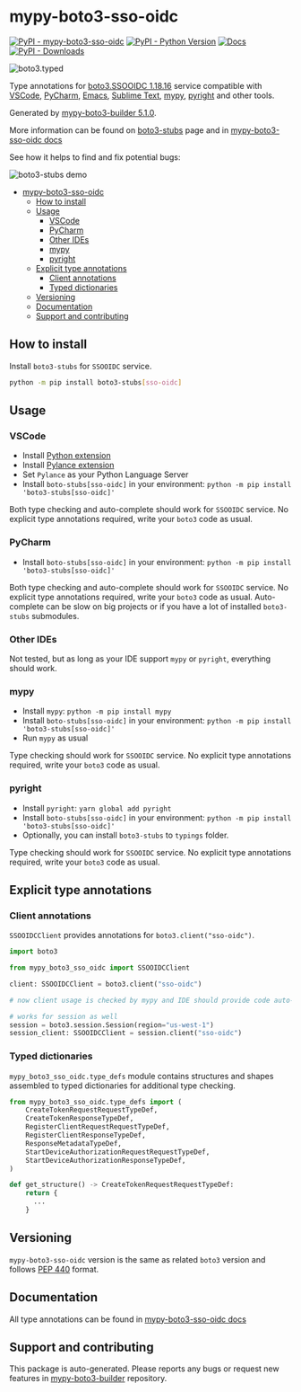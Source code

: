 <a id="mypy-boto3-sso-oidc"></a>

# mypy-boto3-sso-oidc

[![PyPI - mypy-boto3-sso-oidc](https://img.shields.io/pypi/v/mypy-boto3-sso-oidc.svg?color=blue)](https://pypi.org/project/mypy-boto3-sso-oidc)
[![PyPI - Python Version](https://img.shields.io/pypi/pyversions/mypy-boto3-sso-oidc.svg?color=blue)](https://pypi.org/project/mypy-boto3-sso-oidc)
[![Docs](https://img.shields.io/readthedocs/mypy-boto3-builder.svg?color=blue)](https://mypy-boto3-builder.readthedocs.io/)
[![PyPI - Downloads](https://img.shields.io/pypi/dw/mypy-boto3-sso-oidc?color=blue)](https://pypistats.org/packages/mypy-boto3-sso-oidc)

![boto3.typed](https://github.com/vemel/mypy_boto3_builder/raw/master/logo.png)

Type annotations for
[boto3.SSOOIDC 1.18.16](https://boto3.amazonaws.com/v1/documentation/api/1.18.16/reference/services/sso-oidc.html#SSOOIDC)
service compatible with [VSCode](https://code.visualstudio.com/),
[PyCharm](https://www.jetbrains.com/pycharm/),
[Emacs](https://www.gnu.org/software/emacs/),
[Sublime Text](https://www.sublimetext.com/),
[mypy](https://github.com/python/mypy),
[pyright](https://github.com/microsoft/pyright) and other tools.

Generated by
[mypy-boto3-builder 5.1.0](https://github.com/vemel/mypy_boto3_builder).

More information can be found on
[boto3-stubs](https://pypi.org/project/boto3-stubs/) page and in
[mypy-boto3-sso-oidc docs](https://vemel.github.io/boto3_stubs_docs/mypy_boto3_sso_oidc/)

See how it helps to find and fix potential bugs:

![boto3-stubs demo](https://github.com/vemel/mypy_boto3_builder/raw/master/demo.gif)

- [mypy-boto3-sso-oidc](#mypy-boto3-sso-oidc)
  - [How to install](#how-to-install)
  - [Usage](#usage)
    - [VSCode](#vscode)
    - [PyCharm](#pycharm)
    - [Other IDEs](#other-ides)
    - [mypy](#mypy)
    - [pyright](#pyright)
  - [Explicit type annotations](#explicit-type-annotations)
    - [Client annotations](#client-annotations)
    - [Typed dictionaries](#typed-dictionaries)
  - [Versioning](#versioning)
  - [Documentation](#documentation)
  - [Support and contributing](#support-and-contributing)

<a id="how-to-install"></a>

## How to install

Install `boto3-stubs` for `SSOOIDC` service.

```bash
python -m pip install boto3-stubs[sso-oidc]
```

<a id="usage"></a>

## Usage

<a id="vscode"></a>

### VSCode

- Install
  [Python extension](https://marketplace.visualstudio.com/items?itemName=ms-python.python)
- Install
  [Pylance extension](https://marketplace.visualstudio.com/items?itemName=ms-python.vscode-pylance)
- Set `Pylance` as your Python Language Server
- Install `boto-stubs[sso-oidc]` in your environment:
  `python -m pip install 'boto3-stubs[sso-oidc]'`

Both type checking and auto-complete should work for `SSOOIDC` service. No
explicit type annotations required, write your `boto3` code as usual.

<a id="pycharm"></a>

### PyCharm

- Install `boto-stubs[sso-oidc]` in your environment:
  `python -m pip install 'boto3-stubs[sso-oidc]'`

Both type checking and auto-complete should work for `SSOOIDC` service. No
explicit type annotations required, write your `boto3` code as usual.
Auto-complete can be slow on big projects or if you have a lot of installed
`boto3-stubs` submodules.

<a id="other-ides"></a>

### Other IDEs

Not tested, but as long as your IDE support `mypy` or `pyright`, everything
should work.

<a id="mypy"></a>

### mypy

- Install `mypy`: `python -m pip install mypy`
- Install `boto-stubs[sso-oidc]` in your environment:
  `python -m pip install 'boto3-stubs[sso-oidc]'`
- Run `mypy` as usual

Type checking should work for `SSOOIDC` service. No explicit type annotations
required, write your `boto3` code as usual.

<a id="pyright"></a>

### pyright

- Install `pyright`: `yarn global add pyright`
- Install `boto-stubs[sso-oidc]` in your environment:
  `python -m pip install 'boto3-stubs[sso-oidc]'`
- Optionally, you can install `boto3-stubs` to `typings` folder.

Type checking should work for `SSOOIDC` service. No explicit type annotations
required, write your `boto3` code as usual.

<a id="explicit-type-annotations"></a>

## Explicit type annotations

<a id="client-annotations"></a>

### Client annotations

`SSOOIDCClient` provides annotations for `boto3.client("sso-oidc")`.

```python
import boto3

from mypy_boto3_sso_oidc import SSOOIDCClient

client: SSOOIDCClient = boto3.client("sso-oidc")

# now client usage is checked by mypy and IDE should provide code auto-complete

# works for session as well
session = boto3.session.Session(region="us-west-1")
session_client: SSOOIDCClient = session.client("sso-oidc")
```

<a id="typed-dictionaries"></a>

### Typed dictionaries

`mypy_boto3_sso_oidc.type_defs` module contains structures and shapes assembled
to typed dictionaries for additional type checking.

```python
from mypy_boto3_sso_oidc.type_defs import (
    CreateTokenRequestRequestTypeDef,
    CreateTokenResponseTypeDef,
    RegisterClientRequestRequestTypeDef,
    RegisterClientResponseTypeDef,
    ResponseMetadataTypeDef,
    StartDeviceAuthorizationRequestRequestTypeDef,
    StartDeviceAuthorizationResponseTypeDef,
)

def get_structure() -> CreateTokenRequestRequestTypeDef:
    return {
      ...
    }
```

<a id="versioning"></a>

## Versioning

`mypy-boto3-sso-oidc` version is the same as related `boto3` version and
follows [PEP 440](https://www.python.org/dev/peps/pep-0440/) format.

<a id="documentation"></a>

## Documentation

All type annotations can be found in
[mypy-boto3-sso-oidc docs](https://vemel.github.io/boto3_stubs_docs/mypy_boto3_sso_oidc/)

<a id="support-and-contributing"></a>

## Support and contributing

This package is auto-generated. Please reports any bugs or request new features
in [mypy-boto3-builder](https://github.com/vemel/mypy_boto3_builder/issues/)
repository.
